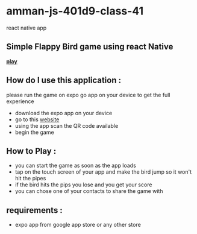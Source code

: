 # amman-js-401d9-class-41
react native app 
## Simple Flappy Bird game using react Native 
[**play**](https://snack.expo.io/@raviva-sama/tama-flappy-bird)


## How do I use this application :
please run the game on expo go app on your device to get the full experience 
- download the expo app on your device 
- go to this [website](https://snack.expo.io/@raviva-sama/tama-flappy-bird)
- using the app scan the QR code available
- begin the game


## How to Play :
- you can start the game as soon as the app loads 
- tap on the touch screen of your app and make the bird jump so it won't hit the pipes 
- if the bird hits the pips you lose and you get your score 
- you can chose one of your contacts to share the game with

## requirements : 
- expo app from google app store or any other store 
